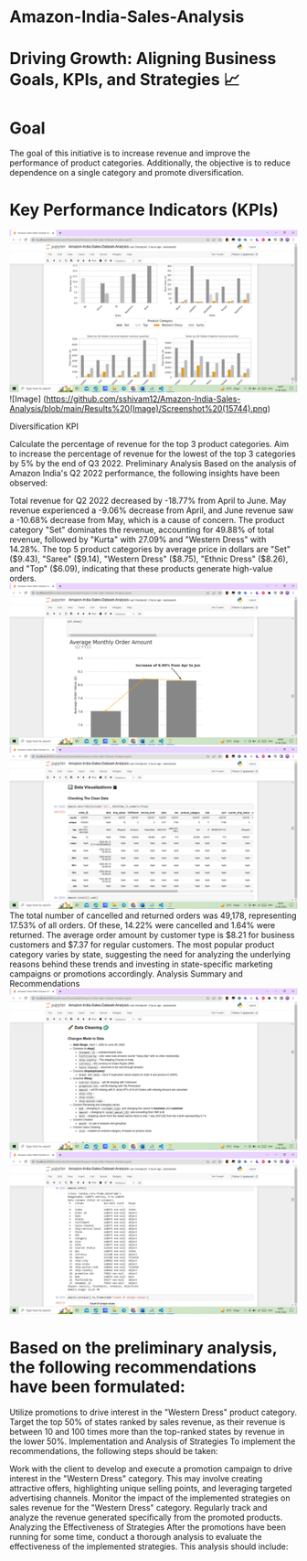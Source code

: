# Amazon-India-Sales-Analysis


# Driving Growth: Aligning Business Goals, KPIs, and Strategies 📈

# Goal
The goal of this initiative is to increase revenue and improve the performance of product categories. Additionally, 
the objective is to reduce dependence on a single category and promote diversification.

# Key Performance Indicators (KPIs)
![Image](https://github.com/sshivam12/Amazon-India-Sales-Analysis/blob/main/Results%20(Image)/Screenshot%20(15747).png)
![Image] (https://github.com/sshivam12/Amazon-India-Sales-Analysis/blob/main/Results%20(Image)/Screenshot%20(15744).png)



Diversification KPI

Calculate the percentage of revenue for the top 3 product categories.
Aim to increase the percentage of revenue for the lowest of the top 3 categories by 5% by the end of Q3 2022.
Preliminary Analysis
Based on the analysis of Amazon India's Q2 2022 performance, the following insights have been observed:

Total revenue for Q2 2022 decreased by -18.77% from April to June. May revenue experienced a -9.06% decrease from April, 
and June revenue saw a -10.68% decrease from May, which is a cause of concern.
The product category "Set" dominates the revenue, accounting for 49.88% of total revenue, 
followed by "Kurta" with 27.09% and "Western Dress" with 14.28%.
The top 5 product categories by average price in dollars are "Set" ($9.43), "Saree" ($9.14), 
"Western Dress" ($8.75), "Ethnic Dress" ($8.26), and "Top" ($6.09),
indicating that these products generate high-value orders.
![Image](https://github.com/sshivam12/Amazon-India-Sales-Analysis/blob/main/Results%20(Image)/Screenshot%20(15741).png)
![Image](https://github.com/sshivam12/Amazon-India-Sales-Analysis/blob/main/Results%20(Image)/Screenshot%20(15738).png)
The total number of cancelled and returned orders was 49,178, representing 17.53% of all orders.
Of these, 14.22% were cancelled and 1.64% were returned.
The average order amount by customer type is $8.21 for business customers and $7.37 for regular customers.
The most popular product category varies by state, suggesting the need for analyzing the 
underlying reasons behind these trends and investing in state-specific marketing campaigns or promotions accordingly.
Analysis Summary and Recommendations
![Image](https://github.com/sshivam12/Amazon-India-Sales-Analysis/blob/main/Results%20(Image)/Screenshot%20(15735).png)
![Image](https://github.com/sshivam12/Amazon-India-Sales-Analysis/blob/main/Results%20(Image)/Screenshot%20(15733).png)
# Based on the preliminary analysis, the following recommendations have been formulated:

Utilize promotions to drive interest in the "Western Dress" product category.
Target the top 50% of states ranked by sales revenue, as their revenue is between 10 and 100 times more than the top-ranked states by revenue in the lower 50%.
Implementation and Analysis of Strategies
To implement the recommendations, the following steps should be taken:

Work with the client to develop and execute a promotion campaign to drive interest in the "Western Dress" category. 
This may involve creating attractive offers, highlighting unique selling points, and leveraging targeted advertising channels.
Monitor the impact of the implemented strategies on sales revenue for the "Western Dress" category. 
Regularly track and analyze the revenue generated specifically from the promoted products.
Analyzing the Effectiveness of Strategies
After the promotions have been running for some time, conduct a thorough analysis to evaluate the effectiveness of the implemented strategies.
This analysis should include:

